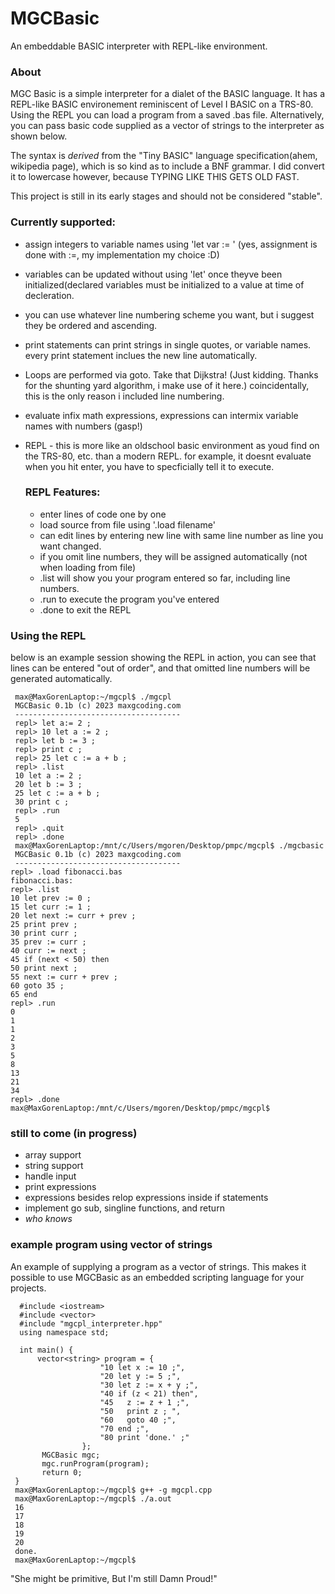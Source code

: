 # MGCBasic
An embeddable BASIC interpreter with REPL-like environment.

### About
MGC Basic is a simple interpreter for a dialet of the BASIC language. It has a REPL-like BASIC environement reminiscent of Level I BASIC on a TRS-80.
Using the REPL you can load a program from a saved .bas file. Alternatively, you can pass basic code supplied as a vector of strings to the interpreter as shown below.

The syntax is *derived* from the "Tiny BASIC" language specification(ahem, wikipedia page), which is so kind as to include a BNF grammar.
I did convert it to lowercase however, because TYPING LIKE THIS GETS OLD FAST.

This project is still in its early stages and should not be considered "stable".

### Currently supported:
  - assign integers to variable names using 'let var := <number>' (yes, assignment is done with :=, my implementation my choice :D)
  - variables can be updated without using 'let' once theyve been initialized(declared variables must be initialized to a value at time of decleration.
  - you can use whatever line numbering scheme you want, but i suggest they be ordered and ascending.
  - print statements can print strings in single quotes, or variable names. every print statement inclues the new line automatically.
  - Loops are performed via goto. Take that Dijkstra! (Just kidding. Thanks for the shunting yard algorithm, i make use of it here.) coincidentally, this is the only reason i included line numbering.
  - evaluate infix math expressions, expressions can intermix variable names with numbers (gasp!)
  - REPL - this is more like an oldschool basic environment as youd find on the TRS-80, etc. than a modern REPL. for example, it doesnt evaluate when you hit enter, you have to specficially tell it to execute.
  
    ### REPL Features:
    - enter lines of code one by one
    - load source from file using '.load filename' 
    - can edit lines by entering new line with same line number as line you want changed.
    - if you omit line numbers, they will be assigned automatically (not when loading from file)
    - .list will show you your program entered so far, including line numbers.
    - .run to execute the program you've entered
    - .done to exit the REPL
    
 ### Using the REPL
 below is an example session showing the REPL in action, you can see that lines can be entered "out of order", and that
 omitted line numbers will be generated automatically.
     
     max@MaxGorenLaptop:~/mgcpl$ ./mgcpl
     MGCBasic 0.1b (c) 2023 maxgcoding.com
     -------------------------------------
     repl> let a:= 2 ;
     repl> 10 let a := 2 ;        
     repl> let b := 3 ;
     repl> print c ;
     repl> 25 let c := a + b ;
     repl> .list
     10 let a := 2 ;
     20 let b := 3 ;
     25 let c := a + b ;
     30 print c ;
     repl> .run
     5
     repl> .quit
     repl> .done
     max@MaxGorenLaptop:/mnt/c/Users/mgoren/Desktop/pmpc/mgcpl$ ./mgcbasic 
     MGCBasic 0.1b (c) 2023 maxgcoding.com
     -------------------------------------
    repl> .load fibonacci.bas
    fibonacci.bas: 
    repl> .list
    10 let prev := 0 ;
    15 let curr := 1 ;
    20 let next := curr + prev ;
    25 print prev ;
    30 print curr ;
    35 prev := curr ;
    40 curr := next ;
    45 if (next < 50) then
    50 print next ;
    55 next := curr + prev ;
    60 goto 35 ;
    65 end
    repl> .run
    0 
    1
    1
    2
    3
    5
    8
    13
    21
    34
    repl> .done
    max@MaxGorenLaptop:/mnt/c/Users/mgoren/Desktop/pmpc/mgcpl$

### still to come (in progress)
   - array support
   - string support
   - handle input
   - print expressions
   - expressions besides relop expressions inside if statements
   - implement go sub, singline functions, and return
   - *who knows*
  
### example program using vector of strings
An example of supplying a program as a vector of strings. This makes it possible to use
MGCBasic as an embedded scripting language for your projects.
      
      #include <iostream>
      #include <vector>
      #include "mgcpl_interpreter.hpp"
      using namespace std;

      int main() {
          vector<string> program = {
                        "10 let x := 10 ;",
                        "20 let y := 5 ;",
                        "30 let z := x + y ;",
                        "40 if (z < 21) then",
                        "45   z := z + 1 ;",
                        "50   print z ; ",
                        "60   goto 40 ;",
                        "70 end ;",
                        "80 print 'done.' ;"
                    };
           MGCBasic mgc;
           mgc.runProgram(program);
           return 0;
     }
     max@MaxGorenLaptop:~/mgcpl$ g++ -g mgcpl.cpp
     max@MaxGorenLaptop:~/mgcpl$ ./a.out
     16 
     17 
     18 
     19 
     20 
     done.
     max@MaxGorenLaptop:~/mgcpl$


"She might be primitive, But I'm still Damn Proud!"
